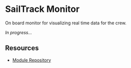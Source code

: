 # SailTrack Monitor
On board monitor for visualizing real time data for the crew.

*In progress...*


## Resources
* [Module Repository](https://github.com/metis-vela-unipd/sailtrack-monitor)
